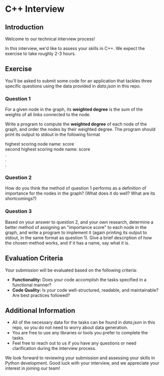 # C++ Interview

## Introduction
Welcome to our technical interview process! 

In this interview, we'd like to assess your skills in C++. We expect the exercise to take roughly 2-3 hours.

## Exercise

You'll be asked to submit some code for an application that tackles three specific questions using the data provided in _data.json_ in this repo.

### Question 1
    
For a given node in the graph, its **weighted degree** is the sum of the weights of all links connected to the node.

Write a program to compute the **weighted degree** of each node of the graph, and order the nodes by their weighted degree. The program should print its output to stdout in the following format
  
highest scoring node name:          score  
second highest scoring node name:   score  
.  
.  
.  
  
### Question 2
  
How do you think the method of question 1 performs as a definition of importance for the nodes in the graph? (What does it do well? What are its shortcomings?)
  
### Question 3
  
Based on your answer to question 2, and your own research, determine a better method of assigning an "importance score" to each node in the graph, and write a program to implement it (again printing its output to stdout, in the same format as question 1). Give a brief description of how the chosen method works, and if it has a name, say what it is.

## Evaluation Criteria
Your submission will be evaluated based on the following criteria:
* **Functionality:** Does your code accomplish the tasks specified in a functional manner?
* **Code Quality:** Is your code well-structured, readable, and maintainable? Are best practices followed?

## Additional Information
* All of the necessary data for the tasks can be found in _data.json_ in this repo, so you do not need to worry about data generation.
* You are free to use any libraries or tools you prefer to complete the tasks.
* Feel free to reach out to us if you have any questions or need clarification during the interview process.

We look forward to reviewing your submission and assessing your skills in Python development. Good luck with your interview, and we appreciate your interest in joining our team!
